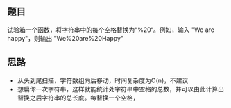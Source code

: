 ## 题目
试验箱一个函数，将字符串中的每个空格替换为“%20“。例如，输入 "We are happy"，则输出
"We%20are%20Happy"



## 思路
- 从头到尾扫描，字符数组向后移动，时间复杂度为O(n)，不建议
- 想扁你一次字符串，这样就能统计处字符串中空格的总数，并可以由此计算出替换之后字符串的总长度。每替换一个空格，